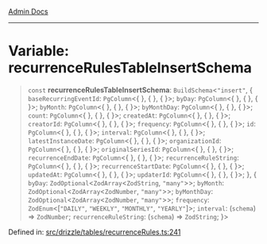 [Admin Docs](/)

***

# Variable: recurrenceRulesTableInsertSchema

> `const` **recurrenceRulesTableInsertSchema**: `BuildSchema`\<`"insert"`, \{ `baseRecurringEventId`: `PgColumn`\<\{ \}, \{ \}, \{ \}\>; `byDay`: `PgColumn`\<\{ \}, \{ \}, \{ \}\>; `byMonth`: `PgColumn`\<\{ \}, \{ \}, \{ \}\>; `byMonthDay`: `PgColumn`\<\{ \}, \{ \}, \{ \}\>; `count`: `PgColumn`\<\{ \}, \{ \}, \{ \}\>; `createdAt`: `PgColumn`\<\{ \}, \{ \}, \{ \}\>; `creatorId`: `PgColumn`\<\{ \}, \{ \}, \{ \}\>; `frequency`: `PgColumn`\<\{ \}, \{ \}, \{ \}\>; `id`: `PgColumn`\<\{ \}, \{ \}, \{ \}\>; `interval`: `PgColumn`\<\{ \}, \{ \}, \{ \}\>; `latestInstanceDate`: `PgColumn`\<\{ \}, \{ \}, \{ \}\>; `organizationId`: `PgColumn`\<\{ \}, \{ \}, \{ \}\>; `originalSeriesId`: `PgColumn`\<\{ \}, \{ \}, \{ \}\>; `recurrenceEndDate`: `PgColumn`\<\{ \}, \{ \}, \{ \}\>; `recurrenceRuleString`: `PgColumn`\<\{ \}, \{ \}, \{ \}\>; `recurrenceStartDate`: `PgColumn`\<\{ \}, \{ \}, \{ \}\>; `updatedAt`: `PgColumn`\<\{ \}, \{ \}, \{ \}\>; `updaterId`: `PgColumn`\<\{ \}, \{ \}, \{ \}\>; \}, \{ `byDay`: `ZodOptional`\<`ZodArray`\<`ZodString`, `"many"`\>\>; `byMonth`: `ZodOptional`\<`ZodArray`\<`ZodNumber`, `"many"`\>\>; `byMonthDay`: `ZodOptional`\<`ZodArray`\<`ZodNumber`, `"many"`\>\>; `frequency`: `ZodEnum`\<\[`"DAILY"`, `"WEEKLY"`, `"MONTHLY"`, `"YEARLY"`\]\>; `interval`: (`schema`) => `ZodNumber`; `recurrenceRuleString`: (`schema`) => `ZodString`; \}\>

Defined in: [src/drizzle/tables/recurrenceRules.ts:241](https://github.com/Sourya07/talawa-api/blob/3df16fa5fb47e8947dc575f048aef648ae9ebcf8/src/drizzle/tables/recurrenceRules.ts#L241)
